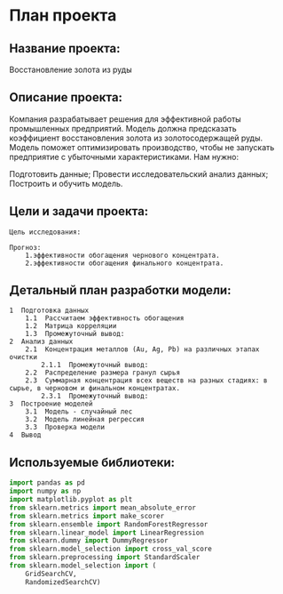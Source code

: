 # План проекта
  
## Название проекта:
Восстановление золота из руды
    
    
## Описание проекта:
Компания разрабатывает решения для эффективной работы промышленных предприятий.
Модель должна предсказать коэффициент восстановления золота из золотосодержащей руды.
Модель поможет оптимизировать производство, чтобы не запускать предприятие с убыточными характеристиками.
Нам нужно:

Подготовить данные;
Провести исследовательский анализ данных;
Построить и обучить модель.


## Цели и задачи проекта: 
    Цель исследования:

    Прогноз:
        1.эффективности обогащения чернового концентрата.
        2.эффективности обогащения финального концентрата.

    
## Детальный план разработки модели:
    1  Подготовка данных
        1.1  Рассчитаем эффективность обогащения
        1.2  Матрица корреляции
        1.3  Промежуточный вывод:
    2  Анализ данных
        2.1  Концентрация металлов (Au, Ag, Pb) на различных этапах очистки
            2.1.1  Промежуточный вывод:
        2.2  Распределение размера гранул сырья
        2.3  Суммарная концентрация всех веществ на разных стадиях: в сырье, в черновом и финальном концентратах.
            2.3.1  Промежуточный вывод:
    3  Построение моделей
        3.1  Модель - случайный лес
        3.2  Модель линейная регрессия
        3.3  Проверка модели
    4  Вывод
    
## Используемые библиотеки:
```python
import pandas as pd
import numpy as np
import matplotlib.pyplot as plt
from sklearn.metrics import mean_absolute_error
from sklearn.metrics import make_scorer
from sklearn.ensemble import RandomForestRegressor
from sklearn.linear_model import LinearRegression
from sklearn.dummy import DummyRegressor
from sklearn.model_selection import cross_val_score
from sklearn.preprocessing import StandardScaler
from sklearn.model_selection import (
    GridSearchCV, 
    RandomizedSearchCV)
